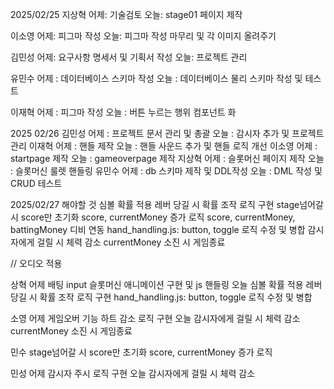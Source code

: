 2025/02/25
지상혁
어제: 기술검토
오늘: stage01 페이지 제작

이소영
어제: 피그마 작성
오늘: 피그마 작성 마무리 및 각 이미지 올려주기

김민성
어제: 요구사항 명세서 및 기획서 작성
오늘: 프로젝트 관리

유민수 
어제 : 데이터베이스 스키마 작성
오늘 : 데이터베이스 물리 스키마 작성 및 테스트

이재혁
어제 : 피그마 작성
오늘 : 버튼 누르는 행위 컴포넌트 화

2025 02/26
김민성 
어제 : 프로젝트 문서 관리 및 총괄
오늘 : 감시자 추가 및 프로젝트 관리
이재혁
어제 : 핸들 제작 
오늘 : 핸들 사운드 추가 및 핸들 로직 개선
이소영 
어제 : startpage 제작 
오늘 : gameoverpage 제작
지상혁 
어제 : 슬롯머신 페이지 제작 
오늘 : 슬롯머신 룰렛 핸들링 
유민수 
어제 : db 스키마 제작 및 DDL작성
오늘 : DML 작성 및 CRUD 테스트

2025/02/27
해야할 것
심볼 확률 적용
레버 당길 시 확률 조작 로직 구현
stage넘어갈 시 score만 초기화
score, currentMoney 증가 로직
score, currentMoney, battingMoney 디비 연동
hand_handling.js: button, toggle 로직 수정 및 병합
감시자에게 걸릴 시 체력 감소
currentMoney 소진 시 게임종료

// 오디오 적용

상혁
어제
배팅 input
슬롯머신 애니메이션 구현 및  js 핸들링
오늘
심볼 확률 적용
레버 당길 시 확률 조작 로직 구현
hand_handling.js: button, toggle 로직 수정 및 병합

소영
어제
게임오버 기능
하트 감소 로직 구현
오늘
감시자에게 걸릴 시 체력 감소
currentMoney 소진 시 게임종료

민수
stage넘어갈 시 score만 초기화
score, currentMoney 증가 로직

민성
어제
감시자 주시 로직 구현
오늘
감시자에게 걸릴 시 체력 감소
